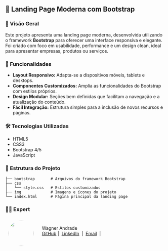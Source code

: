 ## 🚀 Landing Page Moderna com Bootstrap

### 📌 Visão Geral

Este projeto apresenta uma landing page moderna, desenvolvida utilizando o framework **Bootstrap** para oferecer uma interface responsiva e elegante. Foi criado com foco em usabilidade, performance e um design clean, ideal para apresentar empresas, produtos ou serviços.

### 🎯 Funcionalidades

- **Layout Responsivo:** Adapta-se a dispositivos móveis, tablets e desktops.
- **Componentes Customizados:** Amplia as funcionalidades do Bootstrap com estilos próprios.
- **Design Modular:** Seções bem definidas que facilitam a navegação e a atualização do conteúdo.
- **Fácil Integração:** Estrutura simples para a inclusão de novos recursos e páginas.

### 🛠️ Tecnologias Utilizadas

- HTML5
- CSS3
- Bootstrap 4/5
- JavaScript

### 📂 Estrutura do Projeto

```plaintext
├── bootstrap       # Arquivos do framework Bootstrap
├── css
│   └── style.css   # Estilos customizados
├── img             # Imagens e ícones do projeto
└── index.html      # Página principal da landing page
```


### 👨‍💻 Expert

<p>
<img 
      align="left" 
      style="margin: 10px; width: 80px; border-radius: 50%;" 
      src="https://avatars.githubusercontent.com/u/52001930?s=400&u=fb999c966c5c652a8357cbede4b1112e79cbfe18&v=4" 
/>
    <p style="padding-top:25px">&nbsp&nbsp&nbsp Wagner Andrade<br>
    &nbsp&nbsp&nbsp
    <a href="https://github.com/wsawebmaster">
    GitHub</a>&nbsp;|&nbsp;
    <a href="https://www.linkedin.com/in/
wsawebmaster">LinkedIn</a>
&nbsp;|&nbsp;
<a href="mailto:wsawebmaster@yahoo.com.br">
    Email</a>
  &nbsp;|&nbsp;
</p>
</p>